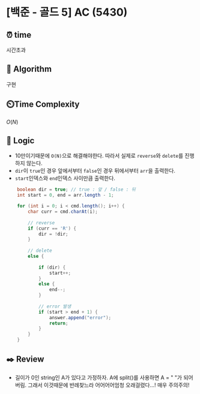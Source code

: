 # [백준 - 골드 5] AC (5430)
 
## ⏰  **time**
시간초과

## :pushpin: **Algorithm**
구현

## ⏲️**Time Complexity**

$O(N)$

## :round_pushpin: **Logic**
- 10만이기때문에 `O(N)`으로 해결해야한다. 따라서 실제로 `reverse`와 `delete`를 진행하지 않는다.
- `dir`이 `true`인 경우 앞에서부터 `false`인 경우 뒤에서부터 `arr`을 출력한다.
- `start`인덱스와 `end`인덱스 사이만큼 출력한다.

```java
    boolean dir = true; // true : 앞 / false : 뒤
    int start = 0, end = arr.length - 1;

    for (int i = 0; i < cmd.length(); i++) {
		char curr = cmd.charAt(i);
		
		// reverse
		if (curr == 'R') {
			dir = !dir;
		}
		
		// delete
		else {
			
			if (dir) {
				start++;
			}
			else {
				end--;
			}
			
			// error 발생
			if (start > end + 1) {
				answer.append("error");
				return;	
			}
		}
	}
```

## :black_nib: **Review**
- 길이가 0인 string인 A가 있다고 가정하자. A에 split()를 사용하면 A = " "가 되어버림. 그래서 이것때문에 반례찾느라 어어어어엄청 오래걸렸다...! 매우 주의주의!
